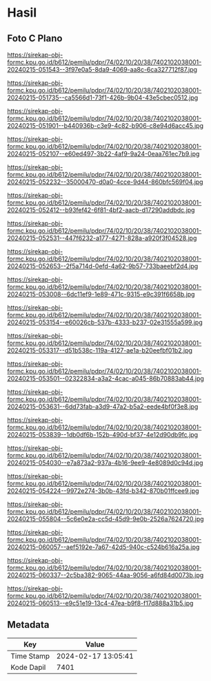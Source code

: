 # Hasil

## Foto C Plano

https://sirekap-obj-formc.kpu.go.id/b612/pemilu/pdpr/74/02/10/20/38/7402102038001-20240215-051543--3f97e0a5-8da9-4069-aa8c-6ca327712f87.jpg

https://sirekap-obj-formc.kpu.go.id/b612/pemilu/pdpr/74/02/10/20/38/7402102038001-20240215-051735--ca5566d1-73f1-426b-9b04-43e5cbec0512.jpg

https://sirekap-obj-formc.kpu.go.id/b612/pemilu/pdpr/74/02/10/20/38/7402102038001-20240215-051901--b440936b-c3e9-4c82-b906-c8e94d6acc45.jpg

https://sirekap-obj-formc.kpu.go.id/b612/pemilu/pdpr/74/02/10/20/38/7402102038001-20240215-052107--e60ed497-3b22-4af9-9a24-0eaa761ec7b9.jpg

https://sirekap-obj-formc.kpu.go.id/b612/pemilu/pdpr/74/02/10/20/38/7402102038001-20240215-052232--35000470-d0a0-4cce-9d44-860bfc569f04.jpg

https://sirekap-obj-formc.kpu.go.id/b612/pemilu/pdpr/74/02/10/20/38/7402102038001-20240215-052412--b93fef42-6f81-4bf2-aacb-d17290addbdc.jpg

https://sirekap-obj-formc.kpu.go.id/b612/pemilu/pdpr/74/02/10/20/38/7402102038001-20240215-052531--447f6232-a177-4271-828a-a920f3f04528.jpg

https://sirekap-obj-formc.kpu.go.id/b612/pemilu/pdpr/74/02/10/20/38/7402102038001-20240215-052653--2f5a714d-0efd-4a62-9b57-733baeebf2d4.jpg

https://sirekap-obj-formc.kpu.go.id/b612/pemilu/pdpr/74/02/10/20/38/7402102038001-20240215-053008--6dc11ef9-1e89-471c-9315-e9c391f6658b.jpg

https://sirekap-obj-formc.kpu.go.id/b612/pemilu/pdpr/74/02/10/20/38/7402102038001-20240215-053154--e60026cb-537b-4333-b237-02e31555a599.jpg

https://sirekap-obj-formc.kpu.go.id/b612/pemilu/pdpr/74/02/10/20/38/7402102038001-20240215-053317--d51b538c-119a-4127-ae1a-b20eefbf01b2.jpg

https://sirekap-obj-formc.kpu.go.id/b612/pemilu/pdpr/74/02/10/20/38/7402102038001-20240215-053501--02322834-a3a2-4cac-a045-86b70883ab44.jpg

https://sirekap-obj-formc.kpu.go.id/b612/pemilu/pdpr/74/02/10/20/38/7402102038001-20240215-053631--6dd73fab-a3d9-47a2-b5a2-eede4bf0f3e8.jpg

https://sirekap-obj-formc.kpu.go.id/b612/pemilu/pdpr/74/02/10/20/38/7402102038001-20240215-053839--1db0df6b-152b-490d-bf37-4e12d90db9fc.jpg

https://sirekap-obj-formc.kpu.go.id/b612/pemilu/pdpr/74/02/10/20/38/7402102038001-20240215-054030--e7a873a2-937a-4b16-9ee9-4e8089d0c94d.jpg

https://sirekap-obj-formc.kpu.go.id/b612/pemilu/pdpr/74/02/10/20/38/7402102038001-20240215-054224--9972e274-3b0b-43fd-b342-870b01ffcee9.jpg

https://sirekap-obj-formc.kpu.go.id/b612/pemilu/pdpr/74/02/10/20/38/7402102038001-20240215-055804--5c6e0e2a-cc5d-45d9-9e0b-2526a7624720.jpg

https://sirekap-obj-formc.kpu.go.id/b612/pemilu/pdpr/74/02/10/20/38/7402102038001-20240215-060057--aef5192e-7a67-42d5-940c-c524b616a25a.jpg

https://sirekap-obj-formc.kpu.go.id/b612/pemilu/pdpr/74/02/10/20/38/7402102038001-20240215-060337--2c5ba382-9065-44aa-9056-a6fd84d0073b.jpg

https://sirekap-obj-formc.kpu.go.id/b612/pemilu/pdpr/74/02/10/20/38/7402102038001-20240215-060513--e9c51e19-13c4-47ea-b9f8-f17d888a31b5.jpg


## Metadata

| Key        | Value               |
| ---------- | ------------------- |
| Time Stamp | 2024-02-17 13:05:41 |
| Kode Dapil | 7401                |




